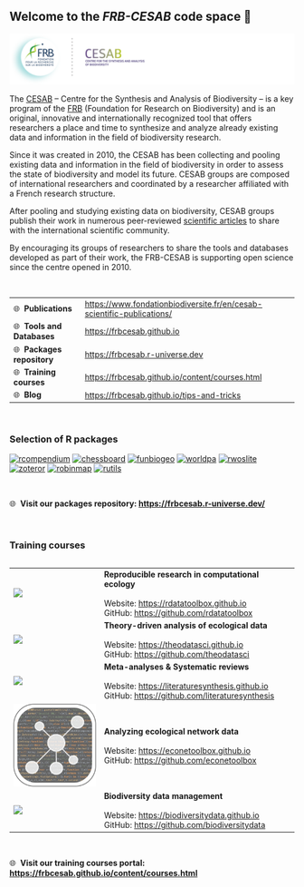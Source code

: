 ## Welcome to the **_FRB-CESAB_** code space :wave:

[![](https://raw.githubusercontent.com/frbcesab/.github/main/profile/banner-frbcesab_150dpi.png)](https://www.fondationbiodiversite.fr/en/about-the-foundation/le-cesab/)

The [CESAB](https://www.fondationbiodiversite.fr/en/about-the-foundation/le-cesab/) – Centre for the Synthesis and Analysis of Biodiversity – is a key program of the [FRB](https://www.fondationbiodiversite.fr/en/) (Foundation for Research on Biodiversity) and is an original, innovative and internationally recognized tool that offers researchers a place and time to synthesize and analyze already existing data and information in the field of biodiversity research.

Since it was created in 2010, the CESAB has been collecting and pooling existing data and information in the field of biodiversity in order to assess the state of biodiversity and model its future. CESAB groups are composed of international researchers and coordinated by a researcher affiliated with a French research structure.

After pooling and studying existing data on biodiversity, CESAB groups publish their work in numerous peer-reviewed [scientific articles](https://www.fondationbiodiversite.fr/en/cesab-scientific-publications/) to share with the international scientific community.

By encouraging its groups of researchers to share the tools and databases developed as part of their work, the FRB-CESAB is supporting open science since the centre opened in 2010.

<br/>

<table>
  <tr>
    <td>🌐 &nbsp;<b>Publications</b>
    </td>
    <td><a href="https://www.fondationbiodiversite.fr/en/cesab-scientific-publications/">https://www.fondationbiodiversite.fr/en/cesab-scientific-publications/</a>
  </tr>
  <tr>
    <td>🌐 &nbsp;<b>Tools and Databases</b>
    </td>
    <td><a href="https://frbcesab.github.io">https://frbcesab.github.io</a>
  </tr>
  <tr>
    <td>🌐 &nbsp;<b>Packages repository</b>
    </td>
    <td><a href="https://frbcesab.r-universe.dev">https://frbcesab.r-universe.dev</a>
  </tr>
  <tr>
    <td>🌐 &nbsp;<b>Training courses</b>
    </td>
    <td><a href="https://frbcesab.github.io/content/courses.html">https://frbcesab.github.io/content/courses.html</a>
  </tr>
  <tr>
    <td>🌐 &nbsp;<b>Blog</b>
    </td>
    <td><a href="https://frbcesab.github.io/tips-and-tricks">https://frbcesab.github.io/tips-and-tricks</a>
  </tr>
<table>

<br/>

### Selection of R packages

[![rcompendium](https://github-readme-stats.vercel.app/api/pin?username=frbcesab&repo=rcompendium)](https://github.com/frbcesab/rcompendium)
[![chessboard](https://github-readme-stats.vercel.app/api/pin?username=frbcesab&repo=chessboard&border_color=121d2f&bg_color=0D1117&title_color=2f81f7&text_color=8B949E&icon_color=7d8590)](https://github.com/frbcesab/chessboard)
[![funbiogeo](https://github-readme-stats.vercel.app/api/pin?username=frbcesab&repo=funbiogeo&border_color=121d2f&bg_color=0D1117&title_color=2f81f7&text_color=8B949E&icon_color=7d8590)](https://github.com/frbcesab/funbiogeo)
[![worldpa](https://github-readme-stats.vercel.app/api/pin?username=frbcesab&repo=worldpa&border_color=121d2f&bg_color=0D1117&title_color=2f81f7&text_color=8B949E&icon_color=7d8590)](https://github.com/frbcesab/worldpa)
[![rwoslite](https://github-readme-stats.vercel.app/api/pin?username=frbcesab&repo=rwoslite&border_color=121d2f&bg_color=0D1117&title_color=2f81f7&text_color=8B949E&icon_color=7d8590)](https://github.com/frbcesab/rwoslite)
[![zoteror](https://github-readme-stats.vercel.app/api/pin?username=frbcesab&repo=zoteror&border_color=121d2f&bg_color=0D1117&title_color=2f81f7&text_color=8B949E&icon_color=7d8590)](https://github.com/frbcesab/zoteror)
[![robinmap](https://github-readme-stats.vercel.app/api/pin?username=frbcesab&repo=robinmap&border_color=121d2f&bg_color=0D1117&title_color=2f81f7&text_color=8B949E&icon_color=7d8590)](https://github.com/frbcesab/robinmap)
[![rutils](https://github-readme-stats.vercel.app/api/pin?username=frbcesab&repo=rutils&border_color=121d2f&bg_color=0D1117&title_color=2f81f7&text_color=8B949E&icon_color=7d8590)](https://github.com/frbcesab/rutils)

<br/>

🌐 &nbsp;**Visit our packages repository: <https://frbcesab.r-universe.dev/>**

<br/>

### Training courses

<table>
  <tr>
    <td>
      <a href="https://rdatatoolbox.github.io"><img src='https://frbcesab.github.io/training-courses/img/logo-rdatatoolbox_150dpi.png' width=150px></a>
    </td>
    <td>
      <b>Reproducible research in computational ecology</b></br></br>
      Website: <a href="https://rdatatoolbox.github.io">https://rdatatoolbox.github.io</a></br>
      GitHub: <a href="https://github.com/rdatatoolbox">https://github.com/rdatatoolbox</a>
    </td>
  </tr>
  <tr>
    <td>
      <a href="https://theodatasci.github.io"><img src='https://frbcesab.github.io/training-courses/img/logo-theodatasci_150dpi.png' width=150px></a>
    </td>
    <td>
      <b>Theory-driven analysis of ecological data</b></br></br>
      Website: <a href="https://theodatasci.github.io">https://theodatasci.github.io</a></br>
      GitHub: <a href="https://github.com/theodatasci">https://github.com/theodatasci</a>
    </td>
  </tr>
  <tr>
    <td>
      <a href="https://literaturesynthesis.github.io"><img src='https://frbcesab.github.io/training-courses/img/logo-literaturesynthesis_150dpi.png' width=150px></a>
    </td>
    <td>
      <b>Meta-analyses & Systematic reviews</b></br></br>
      Website: <a href="https://literaturesynthesis.github.io">https://literaturesynthesis.github.io</a></br>
      GitHub: <a href="https://github.com/literaturesynthesis">https://github.com/literaturesynthesis</a>
    </td>
  </tr>
  <tr>
    <td>
      <a href="https://econetoolbox.github.io"><img src='https://raw.githubusercontent.com/econetoolbox/econetoolbox.github.io/main/images/logo-networks_150dpi.png' width=150px></a>
    </td>
    <td>
      <b>Analyzing ecological network data</b></br></br>
      Website: <a href="https://econetoolbox.github.io">https://econetoolbox.github.io</a></br>
      GitHub: <a href="https://github.com/econetoolbox">https://github.com/econetoolbox</a>
    </td>
  </tr>
  <tr>
    <td>
      <a href="https://biodiversitydata.github.io"><img src='https://raw.githubusercontent.com/biodiversitydata/biodiversitydata.github.io/main/images/logo-biodiversitydata_150dpi.png' width=150px></a>
    </td>
    <td>
      <b>Biodiversity data management</b></br></br>
      Website: <a href="https://biodiversitydata.github.io">https://biodiversitydata.github.io</a></br>
      GitHub: <a href="https://github.com/biodiversitydata">https://github.com/biodiversitydata</a>
    </td>
  </tr>
</table>

<br/>

🌐 &nbsp;**Visit our training courses portal: <https://frbcesab.github.io/content/courses.html>**

<br/>
